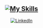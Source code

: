 <div align="center">

  [![My Skills](https://skillicons.dev/icons?i=js,ts,react,cs,dotnet,postgres&theme=dark)](https://www.linkedin.com/in/samubrreto/)
  ---
  [![LinkedIn](https://img.shields.io/badge/linkedin-%230077B5.svg?style=for-the-badge&logo=linkedin&logoColor=white)](https://www.linkedin.com/in/samubrreto/)
  
</div>
